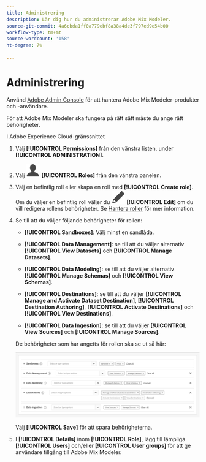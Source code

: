 ```yaml
---
title: Administrering
description: Lär dig hur du administrerar Adobe Mix Modeler.
source-git-commit: 4a6cbda1ff0a779ebf8a38a4de3f797ed9e54b00
workflow-type: tm+mt
source-wordcount: '158'
ht-degree: 7%

---
```



# Administrering

Använd [Adobe Admin Console](https://helpx.adobe.com/se/enterprise/using/admin-console.html) för att hantera Adobe Mix Modeler-produkter och -användare.

För att Adobe Mix Modeler ska fungera på rätt sätt måste du ange rätt behörigheter.

I Adobe Experience Cloud-gränssnittet

1. Välj **[!UICONTROL Permissions]** från den vänstra listen, under **[!UICONTROL ADMINISTRATION]**.

1. Välj ![Person](assets/icons/User.svg) **[!UICONTROL Roles]** från den vänstra panelen.

1. Välj en befintlig roll eller skapa en roll med **[!UICONTROL Create role]**. Om du väljer en befintlig roll väljer du ![Redigera](assets/icons/Edit.svg) **[!UICONTROL Edit]** om du vill redigera rollens behörigheter. Se [Hantera roller](https://helpx.adobe.com/se/enterprise/using/admin-console.html) för mer information.

1. Se till att du väljer följande behörigheter för rollen:

   * **[!UICONTROL Sandboxes]**: Välj minst en sandlåda.

   * **[!UICONTROL Data Management]**: se till att du väljer alternativ **[!UICONTROL View Datasets]** och **[!UICONTROL Manage Datasets]**.

   * **[!UICONTROL Data Modeling]**: se till att du väljer alternativ **[!UICONTROL Manage Schemas]** och **[!UICONTROL View Schemas]**.

   * **[!UICONTROL Destinations]**: se till att du väljer **[!UICONTROL Manage and Activate Dataset Destination]**, **[!UICONTROL Destination Authoring]**, **[!UICONTROL Activate Destinations]** och **[!UICONTROL View Destinations]**.

   * **[!UICONTROL Data Ingestion]**: se till att du väljer **[!UICONTROL View Sources]** och **[!UICONTROL Manage Sources]**.

   De behörigheter som har angetts för rollen ska se ut så här:

   ![Behörigheter](assets/permissions.png)

   Välj **[!UICONTROL Save]** för att spara behörigheterna.

1. I **[!UICONTROL Details]** inom **[!UICONTROL Role]**, lägg till lämpliga **[!UICONTROL Users]** och/eller **[!UICONTROL User groups]** för att ge användare tillgång till Adobe Mix Modeler.
